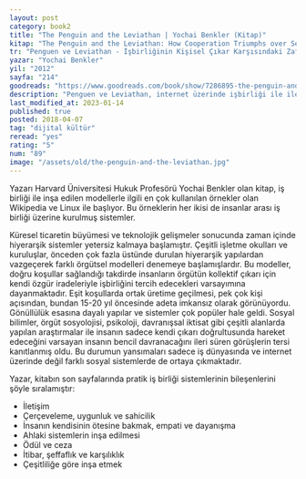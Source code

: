 ```yaml
---
layout: post
category: book2
title: "The Penguin and the Leviathan | Yochai Benkler (Kitap)"
kitap: "The Penguin and the Leviathan: How Cooperation Triumphs over Self-Interest"
tr: "Penguen ve Leviathan - İşbirliğinin Kişisel Çıkar Karşısındaki Zaferi"
yazar: "Yochai Benkler"
yil: "2012"
sayfa: "214"
goodreads: "https://www.goodreads.com/book/show/7286895-the-penguin-and-the-leviathan"
description: "Penguen ve Leviathan, internet üzerinde işbirliği ile ilerleyen gönüllülük esasına dayanan projeler çağında insanın bireyci yaklaşımını sorguluyor."
last_modified_at: 2023-01-14
published: true
posted: 2018-04-07
tag: "dijital kültür"
reread: "yes"
rating: "5"
num: "89"
image: "/assets/old/the-penguin-and-the-leviathan.jpg"
---
```


Yazarı Harvard Üniversitesi Hukuk Profesörü Yochai Benkler olan kitap, iş birliği ile inşa edilen modellerle ilgili en çok kullanılan örnekler olan Wikipedia ve Linux ile başlıyor. Bu örneklerin her ikisi de insanlar arası iş birliği üzerine kurulmuş sistemler.

Küresel ticaretin büyümesi ve teknolojik gelişmeler sonucunda zaman içinde hiyerarşik sistemler yetersiz kalmaya başlamıştır. Çeşitli işletme okulları ve kuruluşlar, önceden çok fazla üstünde durulan hiyerarşik yapılardan vazgeçerek farklı örgütsel modelleri denemeye başlamışlardır. Bu modeller, doğru koşullar sağlandığı takdirde insanların örgütün kollektif çıkarı için kendi özgür iradeleriyle işbirliğini tercih edecekleri varsayımına dayanmaktadır. Eşit koşullarda ortak üretime geçilmesi, pek çok kişi açısından, bundan 15-20 yıl öncesinde adeta imkansız olarak görünüyordu. Gönüllülük esasına dayalı yapılar ve sistemler çok popüler hale geldi. Sosyal bilimler, örgüt sosyolojisi, psikoloji, davranışsal iktisat gibi çeşitli alanlarda yapılan araştırmalar ile insanın sadece kendi çıkarı doğrultusunda hareket edeceğini varsayan insanın bencil davranacağını ileri süren görüşlerin tersi kanıtlanmış oldu. Bu durumun yansımaları sadece iş dünyasında ve internet üzerinde değil farklı sosyal sistemlerde de ortaya çıkmaktadır.

Yazar, kitabın son sayfalarında pratik iş birliği sistemlerinin bileşenlerini şöyle sıralamıştır:

- İletişim
- Çerçeveleme, uygunluk ve sahicilik
- İnsanın kendisinin ötesine bakmak, empati ve dayanışma
- Ahlaki sistemlerin inşa edilmesi
- Ödül ve ceza
- İtibar, şeffaflık ve karşılıklık
- Çeşitliliğe göre inşa etmek
